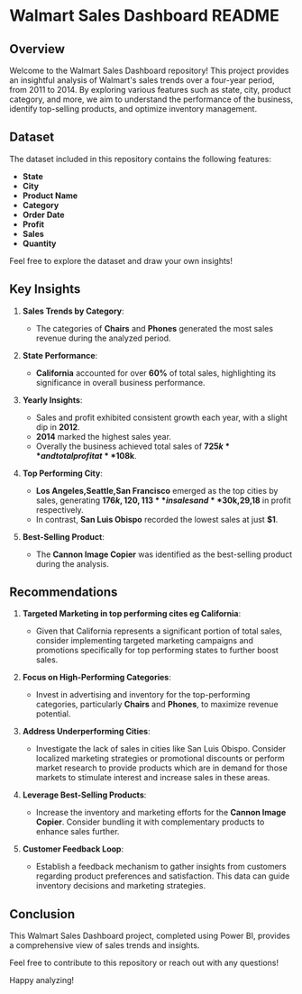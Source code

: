 # Walmart Sales Dashboard README

## Overview

Welcome to the Walmart Sales Dashboard repository! This project provides an insightful analysis of Walmart's sales trends over a four-year period, from 2011 to 2014. By exploring various features such as state, city, product category, and more, we aim to understand the performance of the business, identify top-selling products, and optimize inventory management.

## Dataset

The dataset included in this repository contains the following features:

- **State**
- **City**
- **Product Name**
- **Category**
- **Order Date**
- **Profit**
- **Sales**
- **Quantity**

Feel free to explore the dataset and draw your own insights!

## Key Insights

1. **Sales Trends by Category**:
   - The categories of **Chairs** and **Phones** generated the most sales revenue during the analyzed period.

2. **State Performance**:
   - **California** accounted for over **60%** of total sales, highlighting its significance in overall business performance.

3. **Yearly Insights**:
   - Sales and profit exhibited consistent growth each year, with a slight dip in **2012**. 
   - **2014** marked the highest sales year.
   - Overally the business achieved total sales of **$725k** and total profit at **$108k**.

4. **Top Performing City**:
   - **Los Angeles,Seattle,San Francisco** emerged as the top cities by sales, generating **$176k,120,113** in sales and **$30k,29,18** in profit respectively.
   - In contrast, **San Luis Obispo** recorded the lowest sales at just **$1**.

5. **Best-Selling Product**:
   - The **Cannon Image Copier** was identified as the best-selling product during the analysis.

## Recommendations

1. **Targeted Marketing in top performing cites eg California**:
   - Given that California represents a significant portion of total sales, consider implementing targeted marketing campaigns and promotions specifically for top performing states to further boost sales.

2. **Focus on High-Performing Categories**:
   - Invest in advertising and inventory for the top-performing categories, particularly **Chairs** and **Phones**, to maximize revenue potential.

3. **Address Underperforming Cities**:
   - Investigate the lack of sales in cities like San Luis Obispo. Consider localized marketing strategies or promotional discounts or perform market research to provide products which are in demand for those markets to stimulate interest and increase sales in these areas.


4. **Leverage Best-Selling Products**:
   - Increase the inventory and marketing efforts for the **Cannon Image Copier**. Consider bundling it with complementary products to enhance sales further.

6. **Customer Feedback Loop**:
   - Establish a feedback mechanism to gather insights from customers regarding product preferences and satisfaction. This data can guide inventory decisions and marketing strategies.

## Conclusion

This Walmart Sales Dashboard project, completed using Power BI, provides a comprehensive view of sales trends and insights. 



Feel free to contribute to this repository or reach out with any questions!

Happy analyzing!
